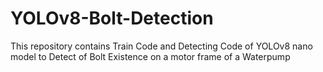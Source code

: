 # YOLOv8-Bolt-Detection
This repository contains Train Code and Detecting Code of YOLOv8 nano model to Detect of Bolt Existence on a motor frame of a Waterpump
